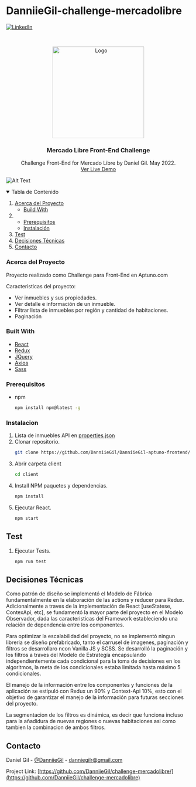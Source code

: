 # DanniieGil-challenge-mercadolibre

[![LinkedIn][linkedin-shield]][linkedin-url]

<!-- PROJECT LOGO -->
<br />
<p align="center">
  <a href="https://www.mercadolibre.com.co/">
    <img src="https://http2.mlstatic.com/frontend-assets/ui-navigation/5.18.9/mercadolibre/logo__large_plus.png" alt="Logo" width="250" >
  </a>

  <h3 align="center">Mercado Libre Front-End Challenge</h3>

  <p align="center">
  Challenge Front-End for Mercado Libre by Daniel Gil. May 2022.
    <br />
    <a href="https://challenge-mercadolibre.vercel.app/">Ver Live Demo</a>
    <br />
 
  </p>
</p>

![Alt Text](https://media4.giphy.com/media/fRkTI5KxXQn6zcWFPE/giphy.gif?cid=790b76110fb2645ac8dbd36990a97ef08f619d45d64bc26d&rid=giphy.gif&ct=g)

<!-- TABLE OF CONTENTS -->
<details open="open">
  <summary>Tabla de Contenido</summary>
  <ol>
    <li>
      <a href="#about-the-project">Acerca del Proyecto</a>
      <ul>
        <li><a href="#built-with">Build With</a></li>
      </ul>
    </li>
    <li>
       <ul>
        <li><a href="#Prerequisitos">Prerequisitos</a></li>
        <li><a href="#Instalacion">Instalación</a></li>
      </ul>
    </li>
    <li><a href="#Test">Test</a></li>
     <li><a href="#Decisiones Técnicas">Decisiones Técnicas</a></li>
    <li><a href="#Contacto">Contacto</a></li>
  </ol>
</details>

### Acerca del Proyecto

Proyecto realizado como Challenge para Front-End en Aptuno.com

Caracteristicas del proyecto:

- Ver inmuebles y sus propiedades.
- Ver detalle e información de un inmueble.
- Filtrar lista de inmuebles por región y cantidad de habitaciones.
- Paginación

### Built With

- [React](https://es.reactjs.org/)
- [Redux](https://es.redux.js.org/)
- [JQuery](https://jquery.com)
- [Axios](https://www.npmjs.com/package/axios)
- [Sass](https://www.npmjs.com/package/sass)

### Prerequisitos

- npm
  ```sh
  npm install npm@latest -g
  ```

### Instalacion

1. Lista de inmuebles API en [properties.json](https://raw.githubusercontent.com/aptuno/code-challenge/master/challenges/data/properties.json)
2. Clonar repositorio.
   ```sh
   git clone https://github.com/DanniieGil/DanniieGil-aptuno-frontend/
   ```
3. Abrir carpeta client
   ```sh
   cd client
   ```
4. Install NPM paquetes y dependencias.
   ```sh
   npm install
   ```
5. Ejecutar React.
   ```sh
   npm start
   ```

## Test

1. Ejecutar Tests.
   ```sh
   npm run test
   ```

## Decisiones Técnicas

Como patrón de diseño se implementó el Modelo de Fábrica fundamentalmente en la elaboración de las actions y reducer para Redux.
Adicionalmente a traves de la implementación de React [useStatese, ContexApi, etc], se fundamentó la mayor parte del proyecto en el Modelo Observador, dada las caracteristicas del Framework estableciendo una relación de dependencia entre los componentes.

Para optimizar la escalabilidad del proyecto, no se implementó ningun libreria se diseño prefabricado, tanto el carrusel de imagenes, paginación y filtros se desarrollaro ncon Vanilla JS y SCSS. Se desarrolló la paginación y los filtros a traves del Modelo de Estrategía encapsulando independientemente cada condicional para la toma de decisiones en los algoritmos, la meta de los condicionales estaba limitada hasta máximo 5 condicionales.

El manejo de la información entre los componentes y funciones de la aplicación se estipuló con Redux un 90% y Context-Api 10%, esto con el objetivo de garantizar el manejo de la información para futuras secciones del proyecto.

La segmentacion de los filtros es dinámica, es decir que funciona incluso para la añadidura de nuevas regiones o nuevas habitaciones asi como tambien la combinacion de ambos filtros.

## Contacto

Daniel Gil - [@DanniieGil](https://twitter.com/DanniieGil) - danniegilr@gmail.com

Project Link: [https://github.com/DanniieGil/challenge-mercadolibre/](https://github.com/DanniieGil/challenge-mercadolibre)

<!-- https://www.markdownguide.org/basic-syntax/#reference-style-links -->

[linkedin-shield]: https://img.shields.io/badge/-LinkedIn-black.svg?style=for-the-badge&logo=linkedin&colorB=555
[linkedin-url]: https://linkedin.com/in/DanniieGil
